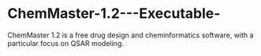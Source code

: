 # ChemMaster-1.2---Executable-
ChemMaster 1.2 is a free drug design and cheminformatics software, with a particular focus on QSAR modeling.
